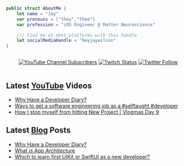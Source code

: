 ```swift
public struct AboutMe {
	let name = "Jay"
	var pronouns = ["they","them"]
	var profession = "iOS Engineer @ Matter Neuroscience"

	/// Find me on most platforms with this handle
	let socialMediaHandle = "heyjaywilson"
}
```

<div style="display:flex;justify-content:center;">

[![YouTube Channel Subscribers](https://img.shields.io/youtube/channel/subscribers/UC6na4Lq0ozPBjHD1X42szEQ?logo=youtube&style=for-the-badge)](https://www.youtube.com/channel/UC6na4Lq0ozPBjHD1X42szEQ) [![Twitch Status](https://img.shields.io/twitch/status/heyjaywilson?logo=twitch&style=for-the-badge)](https://twitch.tv/heyjaywilson) [![Twitter Follow](https://img.shields.io/twitter/follow/heyjaywilson?logo=twitter&style=for-the-badge)](https://twitter.com/heyjaywilson)

</div>

## Latest [YouTube](https://www.youtube.com/channel/UC6na4Lq0ozPBjHD1X42szEQ) Videos

- [Why Have a Developer Diary?](https://www.youtube.com/watch?v=khvkInpAJFI)
- [Ways to get a software engineering job as a #selftaught #developer](https://www.youtube.com/watch?v=-1Sz5px0UaQ)
- [How I stop myself from hitting New Project | Vlogmas Day 9](https://www.youtube.com/watch?v=Ho4TdS0lmho)

## Latest [Blog](https://cctplus.dev) Posts

- [Why Have a Developer Diary?](https://cctplus.dev/get-started-with-a-developer-diary/)
- [What is App Architecture](https://cctplus.dev/what-is-app-architecture/)
- [Which to learn first UIKit or SwiftUI as a new developer?](https://cctplus.dev/which-to-learn-first-uikit-or-swiftui/)
